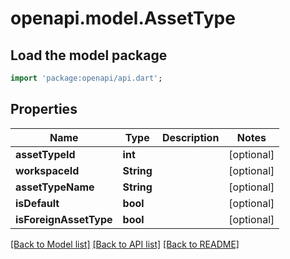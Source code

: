 # openapi.model.AssetType

## Load the model package
```dart
import 'package:openapi/api.dart';
```

## Properties
Name | Type | Description | Notes
------------ | ------------- | ------------- | -------------
**assetTypeId** | **int** |  | [optional] 
**workspaceId** | **String** |  | [optional] 
**assetTypeName** | **String** |  | [optional] 
**isDefault** | **bool** |  | [optional] 
**isForeignAssetType** | **bool** |  | [optional] 

[[Back to Model list]](../README.md#documentation-for-models) [[Back to API list]](../README.md#documentation-for-api-endpoints) [[Back to README]](../README.md)


